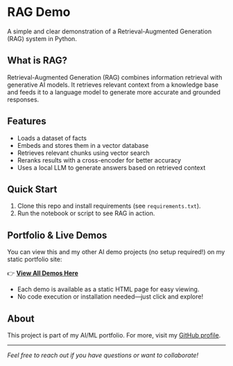 # RAG Demo

A simple and clear demonstration of a Retrieval-Augmented Generation (RAG) system in Python.

## What is RAG?
Retrieval-Augmented Generation (RAG) combines information retrieval with generative AI models. It retrieves relevant context from a knowledge base and feeds it to a language model to generate more accurate and grounded responses.

## Features
- Loads a dataset of facts
- Embeds and stores them in a vector database
- Retrieves relevant chunks using vector search
- Reranks results with a cross-encoder for better accuracy
- Uses a local LLM to generate answers based on retrieved context

## Quick Start
1. Clone this repo and install requirements (see `requirements.txt`).
2. Run the notebook or script to see RAG in action.

## Portfolio & Live Demos
You can view this and my other AI demo projects (no setup required!) on my static portfolio site:

👉 **[View All Demos Here](https://IgnacyBartnik.github.io/IgnacyBartnik/)**

- Each demo is available as a static HTML page for easy viewing.
- No code execution or installation needed—just click and explore!

## About
This project is part of my AI/ML portfolio. For more, visit my [GitHub profile](https://github.com/IgnacyBartnik).

---

*Feel free to reach out if you have questions or want to collaborate!*
